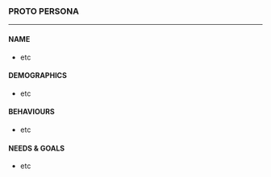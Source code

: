 ### PROTO PERSONA
***

#### NAME

* etc

#### DEMOGRAPHICS

* etc

#### BEHAVIOURS

* etc

#### NEEDS & GOALS

* etc
